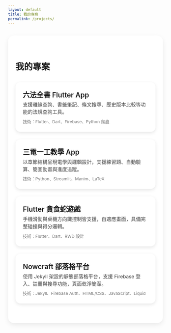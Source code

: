 ```yaml
---
layout: default
title: 我的專案
permalink: /projects/
---
```


<style>
  .projects-container {
    background-color: rgba(255, 255, 255, 0.92);
    padding: 2.5rem 1.5rem;
    border-radius: 1.25rem;
    max-width: 960px;
    margin: 2rem auto;
    box-shadow: 0 6px 16px rgba(0,0,0,0.08);
  }

  a.project-card {
    display: block;
    text-decoration: none;
    color: inherit;
    background: #fff;
    border-radius: 1rem;
    box-shadow: 0 4px 12px rgba(0,0,0,0.1);
    padding: 1.5rem;
    margin-bottom: 1.5rem;
    transition: transform 0.2s, box-shadow 0.2s;
  }

  a.project-card:hover {
    transform: translateY(-4px);
    box-shadow: 0 6px 18px rgba(0,0,0,0.12);
  }

  .project-title {
    font-size: 1.4rem;
    font-weight: 600;
    margin-bottom: 0.3rem;
  }

  .project-desc {
    font-size: 1rem;
    color: #444;
    margin-bottom: 0.6rem;
  }

  .tech-stack {
    font-size: 0.85rem;
    color: #777;
  }

  @media (max-width: 768px) {
    .project-title {
      font-size: 1.2rem;
    }
    .project-desc {
      font-size: 0.95rem;
    }
    .tech-stack {
      font-size: 0.8rem;
    }
  }
</style>

<div class="projects-container">
  <h1 style="margin-bottom: 2rem;">我的專案</h1>

  <a href="/projects/six_codes/" class="project-card">
    <div class="project-title">六法全書 Flutter App</div>
    <div class="project-desc">支援離線查詢、書籤筆記、條文搜尋、歷史版本比較等功能的法規查詢工具。</div>
    <div class="tech-stack">技術：Flutter、Dart、Firebase、Python 爬蟲</div>
  </a>

  <a href="/projects/ee_app/" class="project-card">
    <div class="project-title">三電一工教學 App</div>
    <div class="project-desc">以章節結構呈現電學與邏輯設計，支援練習題、自動驗算、簡圖動畫與進度追蹤。</div>
    <div class="tech-stack">技術：Python、Streamlit、Manim、LaTeX</div>
  </a>

  <a href="/projects/flutter_snake/" class="project-card">
    <div class="project-title">Flutter 貪食蛇遊戲</div>
    <div class="project-desc">手機滑動與桌機方向鍵控制皆支援，自適應畫面，具備完整碰撞與得分邏輯。</div>
    <div class="tech-stack">技術：Flutter、Dart、RWD 設計</div>
  </a>

  <a href="/projects/nowcraft-blog/" class="project-card">
    <div class="project-title">Nowcraft 部落格平台</div>
    <div class="project-desc">使用 Jekyll 架設的靜態部落格平台，支援 Firebase 登入、註冊與搜尋功能，頁面乾淨簡潔。</div>
    <div class="tech-stack">技術：Jekyll、Firebase Auth、HTML/CSS、JavaScript、Liquid</div>
  </a>
</div>
